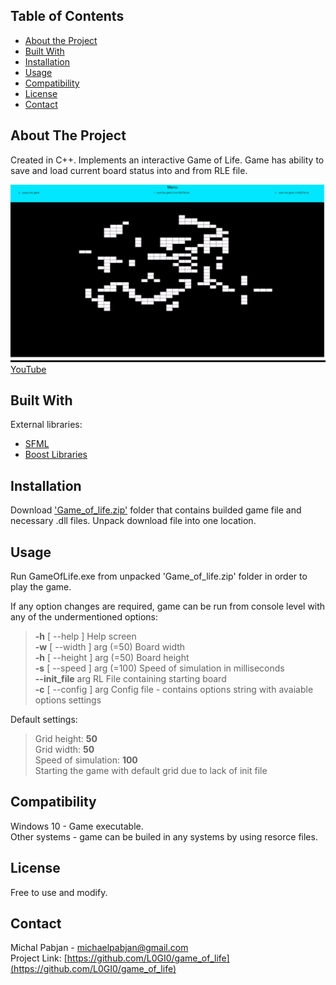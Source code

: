 ## Table of Contents

* [About the Project](#about-the-project)
* [Built With](#built-with)
* [Installation](#installation)
* [Usage](#usage)
* [Compatibility](#Compatibility)
* [License](#license)
* [Contact](#contact)


## About The Project
Created in C++. Implements an interactive Game of Life. Game has ability to save and load current board status into and from RLE file.

![game_of_life](https://github.com/L0GI0/Images/blob/master/Game_of_life_-_C%2B%2B__SFML__Boost.gif)<br/>
[YouTube](https://www.youtube.com/watch?v=f1NadrwLGPw)
## Built With
External libraries:
* [SFML](https://www.sfml-dev.org/)
* [Boost Libraries](https://www.boost.org/)


## Installation
Download ['Game_of_life.zip'](https://github.com/L0GI0/game_of_life/blob/master/Game_of_life.zip) folder that contains builded game file and necessary .dll files.
Unpack download file into one location.

## Usage
Run GameOfLife.exe from unpacked 'Game_of_life.zip' folder in order to play the game.<br />

If any option changes are required, game can be run from console level with any of the undermentioned options:<br />
  ><b>-h</b> [ --help ]             Help screen<br />
  ><b>-w</b> [ --width ] arg (=50)  Board width<br />
  ><b>-h</b> [ --height ] arg (=50) Board height<br />
  ><b>-s</b> [ --speed ] arg (=100) Speed of simulation in milliseconds<br />
  ><b>--init_file</b> arg           RL File containing starting board<br />
  ><b>-c</b> [ --config ] arg       Config file - contains options string with avaiable options settings

Default settings:<br />
  >Grid height: <b>50</b><br />
  >Grid width: <b>50</b><br />
  >Speed of simulation: <b>100</b><br />
  >Starting the game with default grid due to lack of init file


## Compatibility
Windows 10 - Game executable.<br />
Other systems - game can be builed in any systems by using resorce files. 

## License
Free to use and modify.

## Contact
Michal Pabjan - michaelpabjan@gmail.com<br />
Project Link: [https://github.com/L0GI0/game_of_life](https://github.com/L0GI0/game_of_life)



